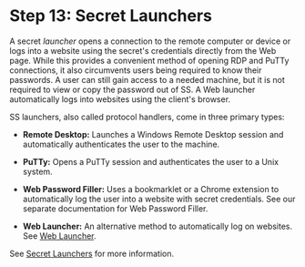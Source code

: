 [title]: # (13. Secret Launchers)
[tags]: # (Launchers)
[priority]: # (1013)

# Step 13: Secret Launchers

A secret _launcher_ opens a connection to the remote computer or device or logs into a website using the secret's credentials directly from the Web page. While this provides a convenient method of opening RDP and PuTTy connections, it also circumvents users being required to know their passwords. A user can still gain access to a needed machine, but it is not required to view or copy the password out of SS. A Web launcher automatically logs into websites using the client's browser.

SS launchers, also called protocol handlers, come in three primary types:

- **Remote Desktop:** Launches a Windows Remote Desktop session and automatically authenticates the user to the machine.

- **PuTTy:** Opens a PuTTy session and authenticates the user to a Unix system.

- **Web Password Filler:** Uses a bookmarklet or a Chrome extension to automatically log the user into a website with secret credentials. See our separate documentation for Web Password Filler.

- **Web Launcher:** An alternative method to automatically log on websites. See [Web Launcher](../..//secret-launchers/web-launchers/index.md).

See [Secret Launchers](../../secret-launchers/index.md) for more information.
